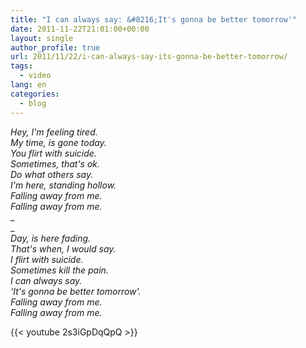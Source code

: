 ```yaml
---
title: "I can always say: &#8216;It's gonna be better tomorrow'"
date: 2011-11-22T21:01:00+00:00
layout: single
author_profile: true
url: 2011/11/22/i-can-always-say-its-gonna-be-better-tomorrow/
tags:
  - video
lang: en
categories: 
  - blog
---
```

_Hey, I'm feeling tired._  
_My time, is gone today._  
_You flirt with suicide._  
_Sometimes, that's ok._  
_Do what others say._  
_I'm here, standing hollow._  
_Falling away from me._  
_Falling away from me._  
_  
_  
_Day, is here fading._  
_That's when, I would say._  
_I flirt with suicide._  
_Sometimes kill the pain._  
_I can always say._  
_&#8216;It's gonna be better tomorrow'._  
_Falling away from me._  
_Falling away from me._

{{< youtube 2s3iGpDqQpQ >}}
